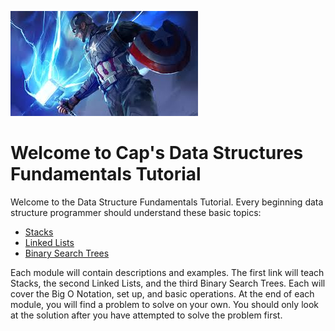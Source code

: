 ![Captain America](best_art.jpeg)


# Welcome to Cap's Data Structures Fundamentals Tutorial
Welcome to the Data Structure Fundamentals Tutorial. Every beginning data structure programmer should understand these basic topics:

* [Stacks ](stacks/stack.md)
* [Linked Lists](linked_lists/linked_lists.md)
* [Binary Search Trees](binary_tree/binary_tree.md)

Each module will contain descriptions and examples. The first link will teach Stacks, the second Linked Lists, and the third Binary Search Trees. Each will cover the Big O Notation, set up, and basic operations. At the end of each module, you will find a problem to solve on your own. You should only look at the solution after you have attempted to solve the problem first.